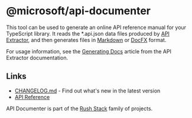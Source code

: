 # @microsoft/api-documenter

This tool can be used to generate an online API reference manual for your TypeScript library.
It reads the *.api.json data files produced by [API Extractor](https://api-extractor.com/),
and then generates files in [Markdown](https://en.wikipedia.org/wiki/Markdown) or
[DocFX](https://dotnet.github.io/docfx/) format.

For usage information, see the
[Generating Docs](https://api-extractor.com/pages/setup/generating_docs/) article from the API Extractor
documentation.

## Links

- [CHANGELOG.md](
  https://github.com/microsoft/rushstack/blob/main/apps/api-documenter/CHANGELOG.md) - Find
  out what's new in the latest version
- [API Reference](https://api.rushstack.io/pages/api-documenter/)

API Documenter is part of the [Rush Stack](https://rushstack.io/) family of projects.
